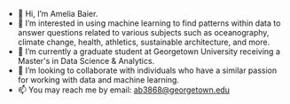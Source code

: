 - 👋 Hi, I’m Amelia Baier.
- 👀 I’m interested in using machine learning to find patterns within data to answer questions related to various subjects such as oceanography, climate change, health, athletics, sustainable architecture, and more. 
- 🌱 I’m currently a graduate student at Georgetown University receiving a Master's in Data Science & Analytics. 
- 💞️ I’m looking to collaborate with individuals who have a similar passion for working with data and machine learning. 
- 📫 You may reach me by email: ab3868@georgetown.edu 

